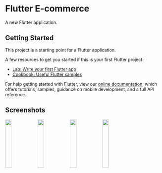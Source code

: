 # Flutter E-commerce

A new Flutter application.

## Getting Started

This project is a starting point for a Flutter application.

A few resources to get you started if this is your first Flutter project:

- [Lab: Write your first Flutter app](https://flutter.dev/docs/get-started/codelab)
- [Cookbook: Useful Flutter samples](https://flutter.dev/docs/cookbook)

For help getting started with Flutter, view our
[online documentation](https://flutter.dev/docs), which offers tutorials,
samples, guidance on mobile development, and a full API reference.

## Screenshots


<p float="left">
 <img src="https://github.com/0xmudur/flutter_ecommerce/blob/master/screenshots/Simulator%20Screen%20Shot%20-%20iPhone%20SE%20(2nd%20generation)%20-%202020-07-01%20at%2001.20.08.png" width="20%">
<img src="https://github.com/0xmudur/flutter_ecommerce/blob/master/screenshots/Simulator%20Screen%20Shot%20-%20iPhone%20SE%20(2nd%20generation)%20-%202020-07-01%20at%2001.20.22.png" width="20%">
<img src="https://github.com/0xmudur/flutter_ecommerce/blob/master/screenshots/Simulator%20Screen%20Shot%20-%20iPhone%20SE%20(2nd%20generation)%20-%202020-07-01%20at%2001.20.26.png" width="20%">
<img src="https://github.com/0xmudur/flutter_ecommerce/blob/master/screenshots/Simulator%20Screen%20Shot%20-%20iPhone%20SE%20(2nd%20generation)%20-%202020-07-01%20at%2001.20.31.png" width="20%">
</p>
